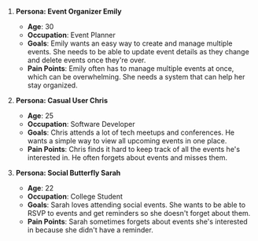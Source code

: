 1. **Persona: Event Organizer Emily**
   - **Age**: 30
   - **Occupation**: Event Planner
   - **Goals**: Emily wants an easy way to create and manage multiple events. She needs to be able to update event details as they change and delete events once they're over.
   - **Pain Points**: Emily often has to manage multiple events at once, which can be overwhelming. She needs a system that can help her stay organized.

2. **Persona: Casual User Chris**
   - **Age**: 25
   - **Occupation**: Software Developer
   - **Goals**: Chris attends a lot of tech meetups and conferences. He wants a simple way to view all upcoming events in one place.
   - **Pain Points**: Chris finds it hard to keep track of all the events he's interested in. He often forgets about events and misses them.

3. **Persona: Social Butterfly Sarah**
   - **Age**: 22
   - **Occupation**: College Student
   - **Goals**: Sarah loves attending social events. She wants to be able to RSVP to events and get reminders so she doesn't forget about them.
   - **Pain Points**: Sarah sometimes forgets about events she's interested in because she didn't have a reminder.
